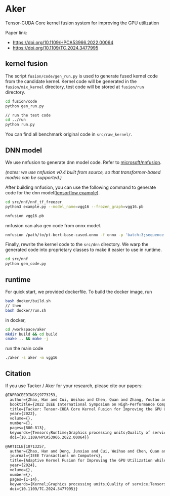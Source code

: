 # Aker

Tensor-CUDA Core kernel fusion system for improving the GPU utilization

Paper link:
* https://doi.org/10.1109/HPCA53966.2022.00064
* https://doi.org/10.1109/TC.2024.3477995
## kernel fusion

The script `fusion/code/gen_run.py` is used to generate fused kernel code from the candidate kernel. Kernel code will be generated in the `fusion/mix_kernel` directory, test code will be stored at `fusion/run` directory.

```bash
cd fusion/code
python gen_run.py

// run the test code
cd ../run
python run.py
```

You can find all benchmark original code in  `src/raw_kernel/`.

## DNN model

We use nnfusion to generate dnn model code. Refer to [microsoft/nnfusion](https://github.com/microsoft/nnfusion/tree/v0.4).

*(notes: we use nnfusion v0.4 built from source, so that transformer-based models can be supported.)*

After building nnfusion, you can use the following command to generate code for the dnn model([tensorflow example](https://github.com/microsoft/nnfusion/tree/v0.4/models/tensorflow)).

```bash
cd src/nnf/nnf_tf_freezer
python3 example.py --model_name=vgg16 --frozen_graph=vgg16.pb

nnfusion vgg16.pb
```

nnfusion can also gen code from onnx model.

```bash
nnfusion /path/to/pt-bert-base-cased.onnx -f onnx -p 'batch:3;sequence:512'
```

Finally, rewrite the kernel code to the `src/dnn` directory. We warp the generated code into proprietary classes to make it easier to use in runtime.

```bash
cd src/nnf
python gen_code.py
```
## runtime

For quick start, we provided dockerfile. To build the docker image, run

```bash
bash docker/build.sh
// then
bash docker/run.sh
```

in docker,

```bash
cd /workspace/aker
mkdir build && cd build
cmake .. && make -j
```

run the main code

```bash
./aker -s aker -m vgg16
```

## Citation

If you use Tacker / Aker for your research, please cite our papers:

```txt
@INPROCEEDINGS{9773253,
  author={Zhao, Han and Cui, Weihao and Chen, Quan and Zhang, Youtao and Lu, Yanchao and Li, Chao and Leng, Jingwen and Guo, Minyi},
  booktitle={2022 IEEE International Symposium on High-Performance Computer Architecture (HPCA)}, 
  title={Tacker: Tensor-CUDA Core Kernel Fusion for Improving the GPU Utilization while Ensuring QoS}, 
  year={2022},
  volume={},
  number={},
  pages={800-813},
  keywords={Tensors;Runtime;Graphics processing units;Quality of service;Machine learning;Parallel processing;Throughput;Tensor Core;GPU Utilization;QoS},
  doi={10.1109/HPCA53966.2022.00064}}
```

```txt
@ARTICLE{10713257,
  author={Zhao, Han and Deng, Junxiao and Cui, Weihao and Chen, Quan and Zhang, Youtao and Zeng, Deze and Guo, Minyi},
  journal={IEEE Transactions on Computers}, 
  title={Adaptive Kernel Fusion for Improving the GPU Utilization while Ensuring QoS}, 
  year={2024},
  volume={},
  number={},
  pages={1-14},
  keywords={Kernel;Graphics processing units;Quality of service;Tensors;Processor scheduling;Throughput;Resource management;Computers;Instruction sets;Benchmark testing;Kernel fusion;QoS;GPU scheduling},
  doi={10.1109/TC.2024.3477995}}
```